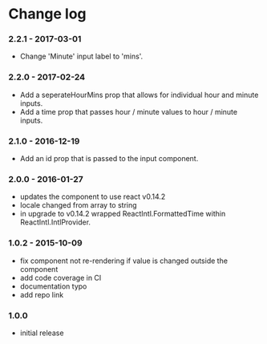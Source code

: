# Change log

### 2.2.1 - 2017-03-01
- Change 'Minute' input label to 'mins'.

### 2.2.0 - 2017-02-24
- Add a seperateHourMins prop that allows for individual hour and minute inputs.
- Add a time prop that passes hour / minute values to hour / minute inputs.

### 2.1.0 - 2016-12-19
- Add an id prop that is passed to the input component.


### 2.0.0 - 2016-01-27
- updates the component to use react v0.14.2
- locale changed from array to string
- in upgrade to v0.14.2 wrapped ReactIntl.FormattedTime within ReactIntl.IntlProvider.

### 1.0.2 - 2015-10-09
- fix component not re-rendering if value is changed outside the component
- add code coverage in CI
- documentation typo
- add repo link

### 1.0.0
- initial release
